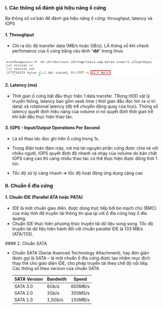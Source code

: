 ### I. Các thông số đánh giá hiệu năng ổ cứng

Ba thông số cơ bản để đánh giá hiệu năng ổ cứng: throughput, latency và IOPS

#### 1. Throughput
- Chỉ ra tốc độ transfer data (MB/s hoặc GB/s). LÀ thông số khi check perfomance của ổ cứng bằng câu lệnh "**dd**" trong linux

![disk](/images/disk3.png)

#### 2. Latency (ms)

- Thời gian ổ cứng bắt đầu thực hiện 1 data transfer. TRong HDD vật lý truyền thống, latency bao gồm seek time ( thời gian đầu đọc tìm ra vị trí data)
 và rotational latency (độ trễ chuyển động quay của trục). Thông số latency quyết định hiệu năng của volume vì nó quyết định thời gian trễ khi bắt
 đầu thực hiện thao tác.
 
#### 3. IOPS - Input/Output Operations Per Second

- Là số thao tác đọc ghi trên ổ cứng trong 1s. 
- Trong điện toán đám mây, nơi mà tài nguyên phần cứng được chia sẻ với nhiều người, IOPS quyết định độ nhanh và nhạy của 
volume do bản chất IOPS càng cao thì càng nhiều thao tác có thể thực hiện được đồng thời 1 lúc.

- Tốc độ xử lý càng nhanh => tốc độ hoạt động ứng dụng càng cao

### II. Chuẩn ổ đĩa cứng
#### 1. Chuẩn IDE (Parallel ATA hoặc PATA)
<ul>
<li>IDE là một chuẩn giao diện, được dùng trực tiếp bởi bo mạch chủ (BMC) của máy tính để truyền tải thông tin qua lại với ổ đĩa cứng hay ổ đĩa quang.</li>
<li>Chuẩn IDE thực hiện phương thức truyền tải dữ liệu song song. Tốc độ truyền tải dữ liệu hiện hành đối với chuẩn parallel IDE là 133 MB/s (ATA/133).</li>
</ul>
#### 2. Chuẩn SATA
<ul>
<li>Chuẩn SATA (Serial Avanced Technology Attachment), hay đơn giản được gọi là SATA – là một chuẩn ổ đĩa cứng được tạo nhằm mục đích thay thế cho giao diện IDE, cho phép truyền tải theo chế độ nối tiếp.</li>
Các thông số theo version của chuẩn SATA

|SATA Version | Bandwith | Speed|
|--------------|-------|------|
| SATA 3.0 | 6Gb/s | 600MB/s |
| SATA 2.0 | 3Gb/s | 300MS/s |
| SATA 1.0 | 1,5Gb/s | 150MB/s |

